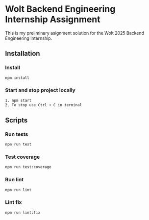 # Wolt Backend Engineering Internship Assignment

This is my preliminary asignment solution for the Wolt 2025 Backend Engineering Internship.

## Installation

### Install

```bash
npm install
```

### Start and stop project locally

```bash
1. npm start
2. To stop use Ctrl + C in terminal
```

## Scripts

### Run tests

```bash
npm run test
```

### Test coverage

```bash
npm run test:coverage
```

### Run lint

```bash
npm run lint
```

### Lint fix

```bash
npm run lint:fix
```
